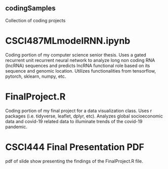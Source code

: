 ## codingSamples
Collection of coding projects 

# CSCI487MLmodelRNN.ipynb
Coding portion of my computer science senior thesis. Uses a gated recurrent unit recurrent neural network to analyze long non coding RNA (lncRNA) sequences and predicts lncRNA functional role based on its sequence and genomic location. Utilizes functionalities from tensorflow, pytorch, sklearn, numpy, etc.  

# FinalProject.R
Coding portion of my final project for a data visualization class. Uses r packages (i.e. tidyverse, leaflet, dplyr, etc). Analyzes global socioeconomic data and covid-19 related data to illuminate trends of the covid-19 pandemic.

# CSCI444 Final Presentation PDF
 pdf of slide show presenting the findings of the FinalProject.R file. 


